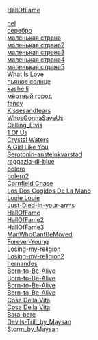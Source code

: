 
<a href="https://yantar78.github.io/midi-host/HallOfFame.mid" download>HallOfFame</a><br>

<a href="https://yantar78.github.io/midi-host/nel.mid" download>nel</a><br>
<a href="https://yantar78.github.io/midi-host/Bi-2-serebro.kar" download>серебро</a><br>
<a href="https://yantar78.github.io/midi-host/Маленькая Страна 1.mid" download>маленькая страна</a><br>
<a href="https://yantar78.github.io/midi-host/Маленькая Страна 2.mid" download>маленькая страна2</a><br>
<a href="https://yantar78.github.io/midi-host/Маленькая Страна 3 (Караоке) (3).mid" download>маленькая страна3</a><br>
<a href="https://yantar78.github.io/midi-host/malenkaya_strana.mid" download>маленькая страна4</a><br>
<a href="https://yantar78.github.io/midi-host/Natasha_Koroleva_malenkaya_strana.mid" download>маленькая страна5</a><br>
<a href="https://yantar78.github.io/midi-host/ANightAtTheRoxberryWhatIsLove.mid" download>What Is Love</a><br>
<a href="https://yantar78.github.io/midi-host/76434_--.mid" download>пьяное солнце</a><br>
<a href="https://yantar78.github.io/midi-host/kashe_li.mid" download>kashe li</a><br>
<a href="https://yantar78.github.io/midi-host/mertvii_gorod_rozhdestvo.mid" download>мёртвый город</a><br>
<a href="https://yantar78.github.io/midi-host/FancyFree.mid" download>fancy</a><br>
<a href="https://yantar78.github.io/midi-host/Kissesandtears.mid" download>Kissesandtears</a><br>
<a href="https://yantar78.github.io/midi-host/WhosGonnaSaveUs.mid" download>WhosGonnaSaveUs</a><br>
<a href="https://yantar78.github.io/midi-host/Calling_Elvis.mid" download>Calling_Elvis</a><br>
<a href="https://yantar78.github.io/midi-host/1 Of Us - Joan Osborne.mid" download>1 Of Us</a><br>
<a href="https://yantar78.github.io/midi-host/Purelove - Crystal Waters.mid" download>Crystal Waters</a><br>
<a href="https://yantar78.github.io/midi-host/A Girl Like You - Edwyn Collins.mid" download>A Girl Like You</a><br>
<a href="https://yantar78.github.io/midi-host/Audien-Matthew-Koma-Serotonin-ansteinkvarstad-20141220165943-nonstop2k.com.mid" download>Serotonin-ansteinkvarstad</a><br>
<a href="https://yantar78.github.io/midi-host/francis-goya-la-raggazia-di-blue.mid" download>raggazia-di-blue</a><br>
<a href="https://yantar78.github.io/midi-host/5419.mid" download>bolero</a><br>
<a href="https://yantar78.github.io/midi-host/Fancy - Bolero1.mid" download>bolero2</a><br>
<a href="https://yantar78.github.io/midi-host/Theme of Interstellar - Cornfield Chase___WWW.MIDISFREE.COM (1).mid" download> Cornfield Chase</a><br>
<a href="https://yantar78.github.io/midi-host/Alejandro Sanz - Los Dos Cogidos De La Mano___WWW.MIDISFREE.COM.mid" download> Los Dos Cogidos De La Mano</a><br>
<a href="https://yantar78.github.io/midi-host/Flying dust - Louie Louie___WWW.MIDISFREE.COM.mid" download> Louie Louie</a><br>
<a href="https://yantar78.github.io/midi-host/85824_Just-Died-in-your-arms.mid" download> Just-Died-in-your-arms</a><br>
<a href="https://yantar78.github.io/midi-host/HallOfFame.mid" download> HallOfFame</a><br>
<a href="https://yantar78.github.io/midi-host/HallOfFame (1).mid" download> HallOfFame2</a><br>
<a href="https://yantar78.github.io/midi-host/60726_Hall-Of-Fame.mid" download> HallOfFame3</a><br>
<a href="https://yantar78.github.io/midi-host/ManWhoCantBeMoved.mid" download> ManWhoCantBeMoved</a><br>
<a href="https://yantar78.github.io/midi-host/78760_Forever-Young.mid" download> Forever-Young</a><br>
<a href="https://yantar78.github.io/midi-host/44385_Losing-my-religion.mid" download> Losing-my-religion</a><br>
<a href="https://yantar78.github.io/midi-host/LosingMyReligion.mid" download> Losing-my-religion2</a><br>
<a href="https://yantar78.github.io/midi-host/d_FR0170.mid" download> hernandes</a><br>
<a href="https://yantar78.github.io/midi-host/5042_Born-to-Be-Alive.mid" download> Born-to-Be-Alive</a><br>
<a href="https://yantar78.github.io/midi-host/d_BS1113.mid" download> Born-to-Be-Alive</a><br>
<a href="https://yantar78.github.io/midi-host/Hernandez. Patrick - Born to  Be Alive___WWW.MIDISFREE.COM.mid" download> Born-to-Be-Alive</a><br>
<a href="https://yantar78.github.io/midi-host/d_HO0686.mid" download> Born-to-Be-Alive</a><br>
<a href="https://yantar78.github.io/midi-host/Eros Ramazzotti - Cosa Della Vita___WWW.MIDISFREE.COM.mid" download>Cosa Della Vita</a><br>
<a href="https://yantar78.github.io/midi-host/eros_ramazzotti-cosa_della_vita.mid" download>Cosa Della Vita</a><br>
<a href="https://yantar78.github.io/midi-host/58612_Bara-bere.mid" download>Bara-bere</a><br>
<a href="https://yantar78.github.io/midi-host/Devils-Trill_by_Maysan.mid" download>Devils-Trill_by_Maysan</a><br>
<a href="https://yantar78.github.io/midi-host/Storm_by_Maysan.mid" download>Storm_by_Maysan</a><br>
